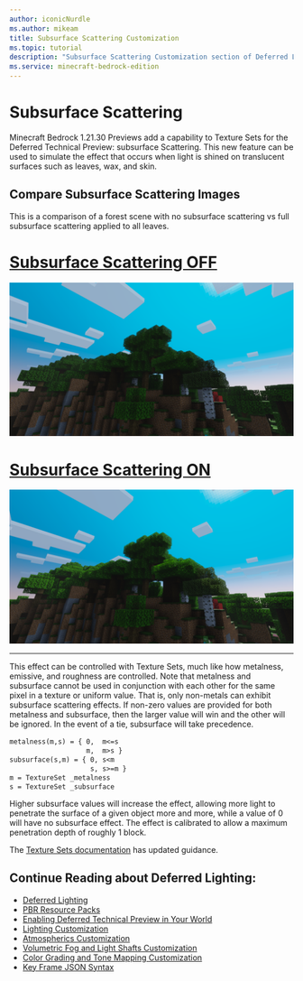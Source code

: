 ```yaml
---
author: iconicNurdle
ms.author: mikeam
title: Subsurface Scattering Customization
ms.topic: tutorial
description: "Subsurface Scattering Customization section of Deferred Lighting in Minecraft: Bedrock Edition."
ms.service: minecraft-bedrock-edition
---
```


# Subsurface Scattering

Minecraft Bedrock 1.21.30 Previews add a capability to Texture Sets for the Deferred Technical Preview: subsurface Scattering. This new feature can be used to simulate the effect that occurs when light is shined on translucent surfaces such as leaves, wax, and skin.

## Compare Subsurface Scattering Images

This is a comparison of a forest scene with no subsurface scattering vs full subsurface scattering applied to all leaves.

# [Subsurface Scattering OFF](#tab/SubSurfaceScatteringOFF)

![Image showing a forest in Minecraft with NO subsurface Scattering enabled](Media/sub_surface_scattering_off.png)

# [Subsurface Scattering ON](#tab/SubSurfaceScatteringON)

![Image showing a forest in Minecraft with subsurface Scattering enabled on the tree leaves allowing sunlight to penetrate through the canopy](Media/sub_surface_scattering_on.png)

---

This effect can be controlled with Texture Sets, much like how metalness, emissive, and roughness are controlled.  Note that metalness and subsurface cannot be used in conjunction with each other for the same pixel in a texture or uniform value. That is, only non-metals can exhibit subsurface scattering effects.  If non-zero values are provided for both metalness and subsurface, then the larger value will win and the other will be ignored.  In the event of a tie, subsurface will take precedence.

```
metalness(m,s) = { 0,  m<=s
                   m,  m>s }
subsurface(s,m) = { 0, s<m
                    s, s>=m }
m = TextureSet _metalness 
s = TextureSet _subsurface
```

Higher subsurface values will increase the effect, allowing more light to penetrate the surface of a given object more and more, while a value of 0 will have no subsurface effect.  The effect is calibrated to allow a maximum penetration depth of roughly 1 block.

The [Texture Sets documentation](../../Reference/Content/TextureSetsReference/TextureSetsConcepts/TextureSetsIntroduction.md) has updated guidance.

## Continue Reading about Deferred Lighting:

- [Deferred Lighting](GettingStartedDeferredLighting.md)
- [PBR Resource Packs](PBRResourcePacks.md)
- [Enabling Deferred Technical Preview in Your World](EnablingDeferredTechnicalPreview.md)
- [Lighting Customization](LightingCustomization.md)
- [Atmospherics Customization](AtmosphericsCustomization.md)
- [Volumetric Fog and Light Shafts Customization](VolumetricFogLightShaftsCustomization.md)
- [Color Grading and Tone Mapping Customization](ColorGradingToneMappingCustomization.md)
- [Key Frame JSON Syntax](KeyFrameJSONSyntax.md)
